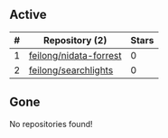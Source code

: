 ## Active
| # | Repository (2) | Stars |
| --- | --- | --- |
| 1 | [feilong/nidata-forrest](https://gin.g-node.org/feilong/nidata-forrest) | 0 |
| 2 | [feilong/searchlights](https://gin.g-node.org/feilong/searchlights) | 0 |

## Gone
No repositories found!
